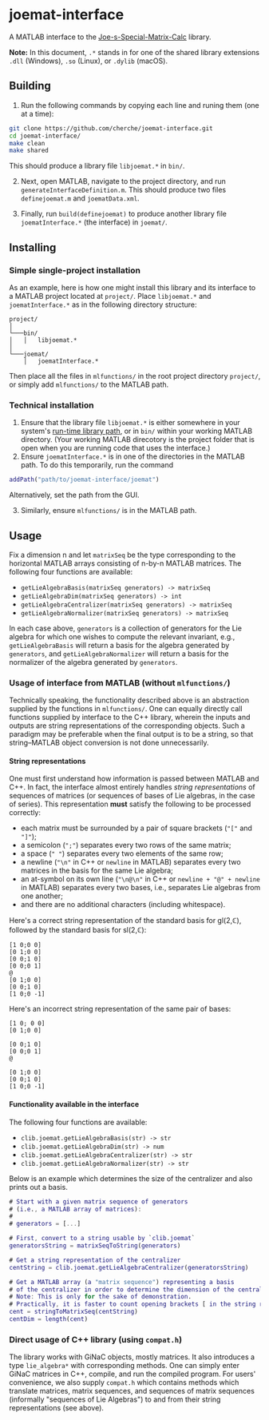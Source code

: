 # joemat-interface
A MATLAB interface to the [Joe-s-Special-Matrix-Calc](https://github.com/Bortoise/Joe-s-Special-Matrix-Calc) library.

**Note:** In this document, `.*` stands in for one of the shared library
extensions `.dll` (Windows), `.so` (Linux), or `.dylib` (macOS).

## Building
1. Run the following commands by copying each line and runing them (one at a time):
```sh
git clone https://github.com/cherche/joemat-interface.git
cd joemat-interface/
make clean
make shared
```
This should produce a library file `libjoemat.*` in `bin/`.

2. Next, open MATLAB, navigate to the project directory, and run
`generateInterfaceDefinition.m`. This should produce two files
`definejoemat.m` and `joematData.xml`.

3. Finally, run `build(definejoemat)` to produce another library file
`joematInterface.*` (the interface) in `joemat/`.

## Installing

### Simple single-project installation
As an example, here is how one might install this library and its
interface to a MATLAB project located at `project/`.
Place `libjoemat.*` and `joematInterface.*`
as in the following directory structure:
```
project/
│
└───bin/
│   │   libjoemat.*
│
└───joemat/
    │   joematInterface.*
```
Then place all the files in `mlfunctions/` in the root project
directory `project/`, or simply add `mlfunctions/` to the MATLAB path.

### Technical installation
1. Ensure that the library file `libjoemat.*` is
either somewhere in your system's
[run-time library path](https://www.mathworks.com/help/matlab/matlab_external/set-run-time-library-path-for-c-interface.html),
or in `bin/` within your working MATLAB directory.
(Your working MATLAB direcotory is the project folder that
is open when you are running code that uses the interface.)
2. Ensure `joematInterface.*` is in one of the directories
in the MATLAB path. To do this temporarily, run the command
```m
addPath("path/to/joemat-interface/joemat")
```
Alternatively, set the path from the GUI.

3. Similarly, ensure `mlfunctions/` is in the MATLAB path.

## Usage
Fix a dimension n and let `matrixSeq` be the type corresponding to
the horizontal MATLAB arrays consisting of n-by-n MATLAB matrices.
The following four functions are available:
* `getLieAlgebraBasis(matrixSeq generators) -> matrixSeq`
* `getLieAlgebraDim(matrixSeq generators) -> int`
* `getLieAlgebraCentralizer(matrixSeq generators) -> matrixSeq`
* `getLieAlgebraNormalizer(matrixSeq generators) -> matrixSeq`

In each case above, `generators` is a collection of generators
for the Lie algebra for which one wishes to compute the
relevant invariant, e.g., `getLieAlgebraBasis` will return
a basis for the algebra generated by `generators`,
and `getLieAlgebraNormalizer` will return
a basis for the normalizer of the algebra generated by `generators`.

### Usage of interface from MATLAB (without `mlfunctions/`)
Technically speaking, the functionality described above is an
abstraction supplied by the functions in `mlfunctions/`.
One can equally directly call functions supplied by interface to
the C++ library, wherein the inputs and outputs are
string representations of the corresponding objects.
Such a paradigm may be preferable when the final output
is to be a string, so that string–MATLAB object conversion
is not done unnecessarily.

#### String representations
One must first understand how information is passed between
MATLAB and C++. In fact, the interface almost entirely handles
*string representations* of sequences of matrices
(or sequences of bases of Lie algebras, in the case of series).
This representation **must** satisfy the following to be processed correctly:
* each matrix must be surrounded by a pair of square brackets (`"["` and `"]"`);
* a semicolon (`";"`) separates every two rows of the same matrix;
* a space (`" "`) separates every two elements of the same row;
* a newline (`"\n"` in C++ or `newline` in MATLAB) separates every two matrices in the basis for the same Lie algebra;
* an at-symbol on its own line (`"\n@\n"` in C++ or `newline + "@" + newline` in MATLAB) separates every two bases, i.e., separates Lie algebras from one another;
* and there are no additional characters (including whitespace).

Here's a correct string representation of the standard basis for gl(2,ℂ),
followed by the standard basis for sl(2,ℂ):
```
[1 0;0 0]
[0 1;0 0]
[0 0;1 0]
[0 0;0 1]
@
[0 1;0 0]
[0 0;1 0]
[1 0;0 -1]
```
Here's an incorrect string representation of the same pair of bases:
```
[1 0; 0 0]
[0 1;0 0]

[0 0;1 0]
[0 0;0 1]
@

[0 1;0 0]
[0 0;1 0]
[1 0;0 -1]
```
#### Functionality available in the interface
The following four functions are available:
* `clib.joemat.getLieAlgebraBasis(str) -> str`
* `clib.joemat.getLieAlgebraDim(str) -> num`
* `clib.joemat.getLieAlgebraCentralizer(str) -> str`
* `clib.joemat.getLieAlgebraNormalizer(str) -> str`

Below is an example which determines the size of
the centralizer and also prints out a basis.
```m
# Start with a given matrix sequence of generators
# (i.e., a MATLAB array of matrices):
#
# generators = [...]

# First, convert to a string usable by `clib.joemat`
generatorsString = matrixSeqToString(generators)

# Get a string representation of the centralizer
centString = clib.joemat.getLieAlgebraCentralizer(generatorsString)

# Get a MATLAB array (a "matrix sequence") representing a basis
# of the centralizer in order to determine the dimension of the centralizer.
# Note: This is only for the sake of demonstration.
# Practically, it is faster to count opening brackets [ in the string representation.
cent = stringToMatrixSeq(centString)
centDim = length(cent)
```

### Direct usage of C++ library (using `compat.h`)
The library works with GiNaC objects, mostly matrices.
It also introduces a type `lie_algebra*` with corresponding
methods. One can simply enter GiNaC matrices in C++, compile,
and run the compiled program. For users' convenience,
we also supply `compat.h` which contains methods which
translate matrices, matrix sequences, and sequences of matrix sequences
(informally "sequences of Lie Algebras") to and from
their string representations (see above).
